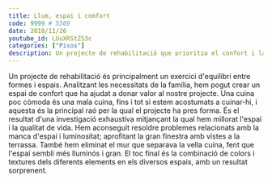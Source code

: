 ```yaml
---
title: Llum, espai i comfort
code: 9999 # 5569
date: 2018/11/26
youtube_id: LUuXRStZS3c
categories: ["Pisos"]
description: Un projecte de rehabilitació que prioritza el confort i la funcionalitat, resolent problemes d'espai i luminositat, i amb una combinació de colors i textures que sorprèn en cada espai.
---
```


Un projecte de rehabilitació és principalment un exercici d'equilibri entre formes i espais. Analitzant les necessitats de la família, hem pogut crear un espai de confort que ha ajudat a donar valor al nostre projecte. Una cuina poc còmoda és una mala cuina, fins i tot si estem acostumats a cuinar-hi, i aquesta és la principal raó per la qual el projecte ha pres forma. És el resultat d'una investigació exhaustiva mitjançant la qual hem millorat l'espai i la qualitat de vida. Hem aconseguit resoldre problemes relacionats amb la manca d'espai i luminositat; aprofitant la gran finestra amb vistes a la terrassa. També hem eliminat el mur que separava la vella cuina, fent que l'espai sembli més lluminós i gran. El toc final és la combinació de colors i textures dels diferents elements en els diversos espais, amb un resultat sorprenent.

